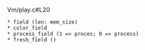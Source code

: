 Vm/play.c#L20
```
* field (len: mem_size)
* color_field
* process_field (1 => proces; 0 => process)
* fresh_field ()
```
